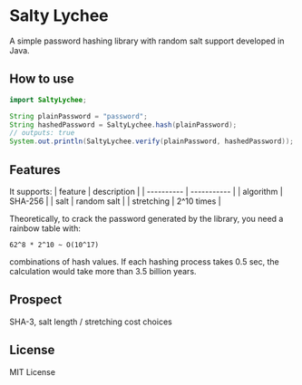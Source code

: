 # Salty Lychee
A simple password hashing library with random salt support developed in Java.

## How to use
```Java
import SaltyLychee;

String plainPassword = "password";
String hashedPassword = SaltyLychee.hash(plainPassword);
// outputs: true
System.out.println(SaltyLychee.verify(plainPassword, hashedPassword));
```

## Features
It supports:
| feature    | description |
| ---------- | ----------- |
| algorithm  | SHA-256     |
| salt       | random salt |
| stretching | 2^10 times  |

Theoretically, to crack the password generated by the library,
you need a rainbow table with:
```
62^8 * 2^10 ~ O(10^17)
```
combinations of hash values.
If each hashing process takes 0.5 sec, 
the calculation would take more than 3.5 billion years.

## Prospect
SHA-3, salt length / stretching cost choices

## License
MIT License